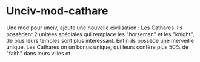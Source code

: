 # Unciv-mod-cathare

Une mod pour unciv, ajoute une nouvelle civilisation : Les Cathares. Ils possèdent 2 unitées spéciales qui remplace les "horseman" et les "knight", de plus leurs temples sont plus interessant. Enfin ils possède une merveille unique. 
Les Cathares on un bonus unique, qui leurs confère plus 50% de "faith" dans leurs villes et 
